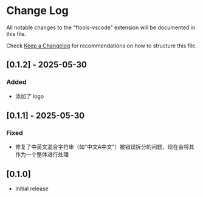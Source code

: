 # Change Log

All notable changes to the "ftools-vscode" extension will be documented in this file.

Check [Keep a Changelog](http://keepachangelog.com/) for recommendations on how to structure this file.

## [0.1.2] - 2025-05-30

### Added

- 添加了 logo

## [0.1.1] - 2025-05-30

### Fixed

- 修复了中英文混合字符串（如"中文A中文"）被错误拆分的问题，现在会将其作为一个整体进行处理

## [0.1.0]

- Initial release

